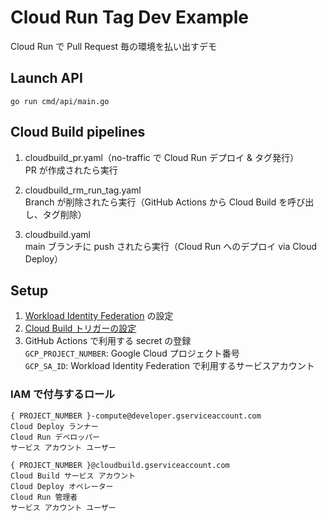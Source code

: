 # Cloud Run Tag Dev Example
Cloud Run で Pull Request 毎の環境を払い出すデモ

## Launch API
```
go run cmd/api/main.go
```

## Cloud Build pipelines
1. cloudbuild_pr.yaml（no-traffic で Cloud Run デプロイ & タグ発行）  
PR が作成されたら実行

2. cloudbuild_rm_run_tag.yaml  
Branch が削除されたら実行（GitHub Actions から Cloud Build を呼び出し、タグ削除）

3. cloudbuild.yaml  
main ブランチに push されたら実行（Cloud Run へのデプロイ via Cloud Deploy）

## Setup

1. [Workload Identity Federation](https://github.com/google-github-actions/auth) の設定  
2. [Cloud Build トリガーの設定](#cloud-build-pipelines)  
3. GitHub Actions で利用する secret の登録  
`GCP_PROJECT_NUMBER`:  Google Cloud プロジェクト番号  
`GCP_SA_ID`: Workload Identity Federation で利用するサービスアカウント

### IAM で付与するロール
```
{ PROJECT_NUMBER }-compute@developer.gserviceaccount.com
Cloud Deploy ランナー
Cloud Run デベロッパー
サービス アカウント ユーザー

{ PROJECT_NUMBER }@cloudbuild.gserviceaccount.com
Cloud Build サービス アカウント
Cloud Deploy オペレーター
Cloud Run 管理者
サービス アカウント ユーザー
```
